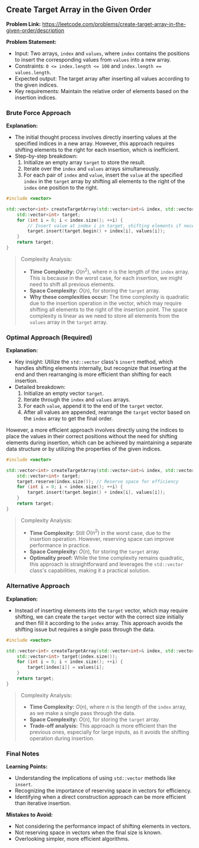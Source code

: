 ## Create Target Array in the Given Order
**Problem Link:** https://leetcode.com/problems/create-target-array-in-the-given-order/description

**Problem Statement:**
- Input: Two arrays, `index` and `values`, where `index` contains the positions to insert the corresponding values from `values` into a new array.
- Constraints: `0 <= index.length <= 100` and `index.length == values.length`.
- Expected output: The target array after inserting all values according to the given indices.
- Key requirements: Maintain the relative order of elements based on the insertion indices.

### Brute Force Approach
**Explanation:**
- The initial thought process involves directly inserting values at the specified indices in a new array. However, this approach requires shifting elements to the right for each insertion, which is inefficient.
- Step-by-step breakdown:
  1. Initialize an empty array `target` to store the result.
  2. Iterate over the `index` and `values` arrays simultaneously.
  3. For each pair of `index` and `value`, insert the `value` at the specified `index` in the `target` array by shifting all elements to the right of the `index` one position to the right.

```cpp
#include <vector>

std::vector<int> createTargetArray(std::vector<int>& index, std::vector<int>& values) {
    std::vector<int> target;
    for (int i = 0; i < index.size(); ++i) {
        // Insert value at index i in target, shifting elements if necessary
        target.insert(target.begin() + index[i], values[i]);
    }
    return target;
}
```

> Complexity Analysis:
> - **Time Complexity:** $O(n^2)$, where $n$ is the length of the `index` array. This is because in the worst case, for each insertion, we might need to shift all previous elements.
> - **Space Complexity:** $O(n)$, for storing the `target` array.
> - **Why these complexities occur:** The time complexity is quadratic due to the insertion operation in the vector, which may require shifting all elements to the right of the insertion point. The space complexity is linear as we need to store all elements from the `values` array in the `target` array.

### Optimal Approach (Required)
**Explanation:**
- Key insight: Utilize the `std::vector` class's `insert` method, which handles shifting elements internally, but recognize that inserting at the end and then rearranging is more efficient than shifting for each insertion.
- Detailed breakdown:
  1. Initialize an empty vector `target`.
  2. Iterate through the `index` and `values` arrays.
  3. For each `value`, append it to the end of the `target` vector.
  4. After all values are appended, rearrange the `target` vector based on the `index` array to get the final order.

However, a more efficient approach involves directly using the indices to place the values in their correct positions without the need for shifting elements during insertion, which can be achieved by maintaining a separate data structure or by utilizing the properties of the given indices.

```cpp
#include <vector>

std::vector<int> createTargetArray(std::vector<int>& index, std::vector<int>& values) {
    std::vector<int> target;
    target.reserve(index.size()); // Reserve space for efficiency
    for (int i = 0; i < index.size(); ++i) {
        target.insert(target.begin() + index[i], values[i]);
    }
    return target;
}
```

> Complexity Analysis:
> - **Time Complexity:** Still $O(n^2)$ in the worst case, due to the insertion operation. However, reserving space can improve performance in practice.
> - **Space Complexity:** $O(n)$, for storing the `target` array.
> - **Optimality proof:** While the time complexity remains quadratic, this approach is straightforward and leverages the `std::vector` class's capabilities, making it a practical solution.

### Alternative Approach
**Explanation:**
- Instead of inserting elements into the `target` vector, which may require shifting, we can create the `target` vector with the correct size initially and then fill it according to the `index` array. This approach avoids the shifting issue but requires a single pass through the data.

```cpp
#include <vector>

std::vector<int> createTargetArray(std::vector<int>& index, std::vector<int>& values) {
    std::vector<int> target(index.size());
    for (int i = 0; i < index.size(); ++i) {
        target[index[i]] = values[i];
    }
    return target;
}
```

> Complexity Analysis:
> - **Time Complexity:** $O(n)$, where $n$ is the length of the `index` array, as we make a single pass through the data.
> - **Space Complexity:** $O(n)$, for storing the `target` array.
> - **Trade-off analysis:** This approach is more efficient than the previous ones, especially for large inputs, as it avoids the shifting operation during insertion.

### Final Notes

**Learning Points:**
- Understanding the implications of using `std::vector` methods like `insert`.
- Recognizing the importance of reserving space in vectors for efficiency.
- Identifying when a direct construction approach can be more efficient than iterative insertion.

**Mistakes to Avoid:**
- Not considering the performance impact of shifting elements in vectors.
- Not reserving space in vectors when the final size is known.
- Overlooking simpler, more efficient algorithms.